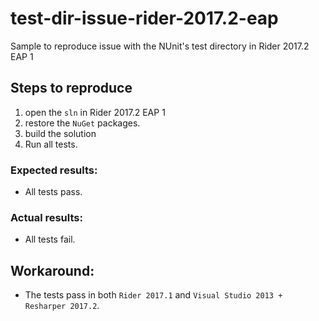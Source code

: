 # test-dir-issue-rider-2017.2-eap
Sample to reproduce issue with the NUnit's test directory in Rider 2017.2 EAP 1

## Steps to reproduce
1. open the `sln` in Rider 2017.2 EAP 1
2. restore the `NuGet` packages.
3. build the solution
4. Run all tests.

### Expected results:
* All tests pass.

### Actual results:
* All tests fail.

## Workaround:
* The tests pass in both `Rider 2017.1` and `Visual Studio 2013 + Resharper 2017.2`.
